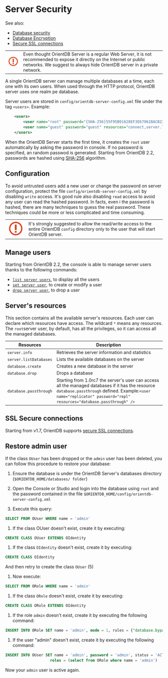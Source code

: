 # Server Security

See also:
- [Database security](Database-Security.md)
- [Database Encryption](Database-Encryption.md)
- [Secure SSL connections](Using-SSL-with-OrientDB.md)

|   |   |
|---|---|
|![](images/warning.png)|Even thought OrientDB Server is a regular Web Server, it is not recommended to expose it directly on the Internet or public networks. We suggest to always hide OrientDB server in a private network.|

A single OrientDB server can manage multiple databases at a time, each one with its own users. When used through the HTTP protocol, OrientDB server uses one realm pe database.

Server users are stored in `config/orientdb-server-config.xml` file under the tag `<users>`. Example:
```xml
    <users>
        <user name="root" password="{SHA-256}55F95B91628EF3E679628ACB23AE" resources="*" />
        <user name="guest" password="guest" resources="connect,server.listDatabases,server.dblist" />
    </users>
```

When the OrientDB Server starts the first time, it creates the `root` user automatically by asking the password in console. If no password is specified, an random passwod is generated. Starting from OrientDB 2.2, passwords are hashed using [SHA-256](https://en.wikipedia.org/wiki/SHA-2) algorithm.

## Configuration
To avoid untrusted users add a new user or change the password on server configuration, protect the file `config/orientdb-server-config.xml` by disabling `write` access. It's good rule also disabling `read` access to avoid any user can read the hashed password. In facts, even i the password is hashed, there are many techniques to guess the real password. These techniques could be more or less complicated and time consuming.

|   |   |
|---|---|
|![](images/warning.png)|It's strongly suggested to allow the read/write access to the entire OrientDB `config` directory only to the user that will start OrientDB server.|

## Manage users
Starting from OrientDB 2.2, the console is able to manage server users thanks to the following commands:
- [`list server users`](Console-Command-List-Server-Users.md), to display all the users
- [`set server user`](Console-Command-Set-Server-User.md), to create or modify a user
- [`drop server user`](Console-Command-Drop-Server-User.md), to drop a user

## Server's resources

This section contains all the available server's resources. Each user can declare which resources have access. The wildcard `*` means any resources.  The `root`server user, by default, has all the privileges, so it can access all the managed databases.

| Resources | Description |
|-----------|-------------|
|`server.info`|Retrieves the server information and statistics|
|`server.listDatabases`|Lists the available databases on the server|
|`database.create`|Creates a new database in the server|
|`database.drop`|Drops a database|
|`database.passthrough`|Starting from 1.0rc7 the server's user can access all the managed databases if it has the resource `database.passthrough` defined. Example:`<user name="replicator" password="repl" resources="database.passthrough" />`|


## SSL Secure connections

Starting from v1.7, OrientDB supports [secure SSL connections](Using-SSL-with-OrientDB.md).

## Restore admin user

If the class `OUser` has been dropped or the `admin` user has been deleted, you can follow this procedure to restore your database:

1. Ensure the database is under the OrientDB Server's databases directory (`$ORIENTDB_HOME/databases/ folder`)

1. Open the Console or Studio and login into the database using `root` and the password contained in the file `$ORIENTDB_HOME/config/orientdb-server-config.xml`

1. Execute this query:

  ```sql
  SELECT FROM OUser WHERE name = 'admin'
  ```

1. If the class OUser doesn't exist, create it by executing:

  ```sql
  CREATE CLASS OUser EXTENDS OIdentity
  ```

1. If the class `OIdentity` doesn't exist, create it by executing:

  ```sql
  CREATE CLASS OIdentity
  ```
  And then retry to create the class `OUser` (5)

1. Now execute:

  ```sql
  SELECT FROM ORole WHERE name = 'admin'
  ```

1. If the class `ORole` doesn't exist, create it by executing:

  ```sql
  CREATE CLASS ORole EXTENDS OIdentity
  ```

1. If the role `admin` doesn't exist, create it by executing the following command:

  ```sql
  INSERT INTO ORole SET name = 'admin', mode = 1, rules = {"database.bypassrestricted":15}
  ```

1. If the user "admin" doesn't exist, create it by executing the following command:

  ```sql
  INSERT INTO OUser SET name = 'admin', password = 'admin', status = 'ACTIVE',
                      roles = (select from ORole where name = 'admin')
  ```

Now your `admin` user is active again.
